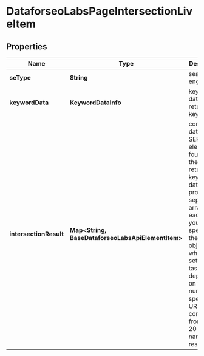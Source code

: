 # DataforseoLabsPageIntersectionLiveItem


## Properties

| Name | Type | Description | Notes |
|------------ | ------------- | ------------- | -------------|
**seType** | **String** | search engine type |[optional]|
**keywordData** | **KeywordDataInfo** | keyword data for the returned keyword |[optional]|
**intersectionResult** | **Map<String, BaseDataforseoLabsApiElementItem>** | contains data on the SERP elements found for the returned keyword<br>data will be provided in separate arrays for each URL you specified in the pages object when setting a task;<br>depending on the number of specified URLs, it can contain from 1 to 20 arrays named respectively |[optional]|